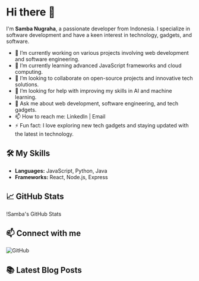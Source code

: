 # Hi there 👋

I'm **Samba Nugraha**, a passionate developer from Indonesia. I specialize in software development and have a keen interest in technology, gadgets, and software.

- 🔭 I’m currently working on various projects involving web development and software engineering.
- 🌱 I’m currently learning advanced JavaScript frameworks and cloud computing.
- 👯 I’m looking to collaborate on open-source projects and innovative tech solutions.
- 🤔 I’m looking for help with improving my skills in AI and machine learning.
- 💬 Ask me about web development, software engineering, and tech gadgets.
- 📫 How to reach me: LinkedIn | Email
- ⚡ Fun fact: I love exploring new tech gadgets and staying updated with the latest in technology.

## 🛠️ My Skills

- **Languages:** JavaScript, Python, Java
- **Frameworks:** React, Node.js, Express

## 📈 GitHub Stats

!Samba's GitHub Stats

## 📫 Connect with me

![GitHub](https://github.com/sambanf)

## 📚 Latest Blog Posts

<!-- BLOG-POST-LIST:START -->
<!-- BLOG-POST-LIST:END -->
